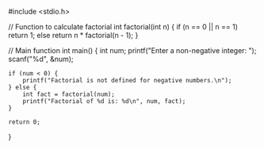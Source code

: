 #include <stdio.h>

// Function to calculate factorial
int factorial(int n) {
    if (n == 0 || n == 1)
        return 1;
    else
        return n * factorial(n - 1);
}

// Main function
int main() {
    int num;
    printf("Enter a non-negative integer: ");
    scanf("%d", &num);

    if (num < 0) {
        printf("Factorial is not defined for negative numbers.\n");
    } else {
        int fact = factorial(num);
        printf("Factorial of %d is: %d\n", num, fact);
    }

    return 0;
}
